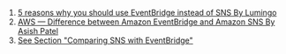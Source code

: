 
1. [5 reasons why you should use EventBridge instead of SNS By Lumingo](https://lumigo.io/blog/5-reasons-why-you-should-use-eventbridge-instead-of-sns/)
1. [AWS — Difference between Amazon EventBridge and Amazon SNS By Asish Patel](https://medium.com/awesome-cloud/aws-difference-between-amazon-eventbridge-and-amazon-sns-comparison-aws-eventbridge-vs-aws-sns-46708bf5313)
1. [See Section "Comparing SNS with EventBridge"](https://aws.amazon.com/blogs/compute/choosing-between-messaging-services-for-serverless-applications/)